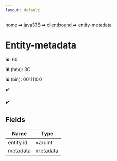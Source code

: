 ```yaml
---
layout: default
---
```


[home](/) ➡ [java338](/protocol/java338) ➡ [clientbound](/protocol/java338/clientbound) ➡ entity-metadata

# Entity-metadata

**Id**: 60

**Id** (hex): 3C

**Id** (bin): 00111100

✔️

✔️

## Fields

Name | Type
---|---
entity id | varuint
metadata | [metadata](/protocol/java338/metadata)

